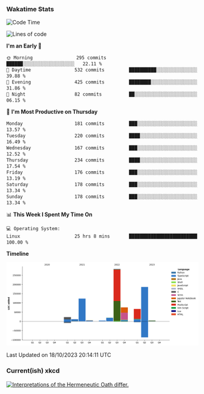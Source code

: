 ### Wakatime Stats
<!--START_SECTION:waka-->
![Code Time](http://img.shields.io/badge/Code%20Time-2%2C033%20hrs%2039%20mins-blue)

![Lines of code](https://img.shields.io/badge/From%20Hello%20World%20I%27ve%20Written-799.4%20thousand%20lines%20of%20code-blue)

**I'm an Early 🐤** 

```text
🌞 Morning                295 commits         ██████░░░░░░░░░░░░░░░░░░░   22.11 % 
🌆 Daytime                532 commits         ██████████░░░░░░░░░░░░░░░   39.88 % 
🌃 Evening                425 commits         ████████░░░░░░░░░░░░░░░░░   31.86 % 
🌙 Night                  82 commits          ██░░░░░░░░░░░░░░░░░░░░░░░   06.15 % 
```
📅 **I'm Most Productive on Thursday** 

```text
Monday                   181 commits         ███░░░░░░░░░░░░░░░░░░░░░░   13.57 % 
Tuesday                  220 commits         ████░░░░░░░░░░░░░░░░░░░░░   16.49 % 
Wednesday                167 commits         ███░░░░░░░░░░░░░░░░░░░░░░   12.52 % 
Thursday                 234 commits         ████░░░░░░░░░░░░░░░░░░░░░   17.54 % 
Friday                   176 commits         ███░░░░░░░░░░░░░░░░░░░░░░   13.19 % 
Saturday                 178 commits         ███░░░░░░░░░░░░░░░░░░░░░░   13.34 % 
Sunday                   178 commits         ███░░░░░░░░░░░░░░░░░░░░░░   13.34 % 
```


📊 **This Week I Spent My Time On** 

```text
💻 Operating System: 
Linux                    25 hrs 8 mins       █████████████████████████   100.00 % 
```

**Timeline**

![Lines of Code chart](https://raw.githubusercontent.com/joshuajeschek/joshuajeschek/main/assets/bar_graph.png)


 Last Updated on 18/10/2023 20:14:11 UTC
<!--END_SECTION:waka-->

### Current(ish) xkcd
<a id="xkcd-a" title="Interpretations of the Hermeneutic Oath differ." href="https://www.xkcd.com" target="_blank">
        <img align="center" id="xkcd-img" src="https://imgs.xkcd.com/comics/professional_oaths.png" alt="Interpretations of the Hermeneutic Oath differ." height=300 />
</a>
